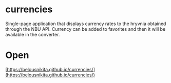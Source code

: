 # currencies
Single-page application that displays currency rates to the hryvnia obtained through the NBU API.
Currency can be added to favorites and then it will be available in the converter.
# Open
 [https://belousnikita.github.io/currencies/](https://belousnikita.github.io/currencies/)
